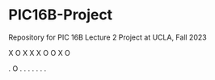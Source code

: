# PIC16B-Project
Repository for PIC 16B Lecture 2 Project at UCLA, Fall 2023

X O X 
X X O
O X O

. O . 
. . .
. . .
